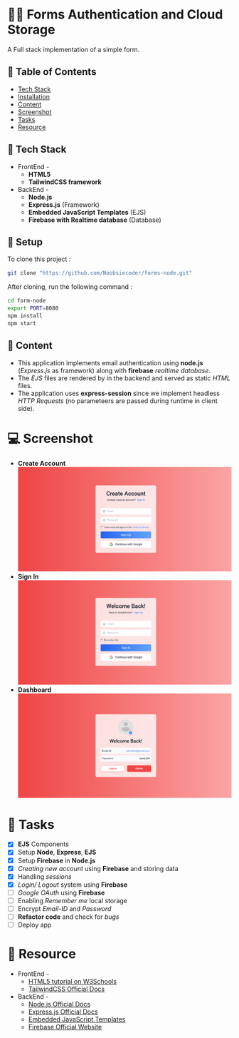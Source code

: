 # 👨‍💻 Forms Authentication and Cloud Storage

A Full stack implementation of a simple form.

## 📜 Table of Contents

- [Tech Stack](#🔨-Tech-Stack)
- [Installation](#🚀-Setup)
- [Content](#📑-Content)
- [Screenshot](#💻-Screenshot)
- [Tasks](#📝-Tasks)
- [Resource](#📕-Resource)

## 🔨 Tech Stack

- FrontEnd -
  - **HTML5**
  - **TailwindCSS framework**
- BackEnd -
  - **Node.js**
  - **Express.js** (Framework)
  - **Embedded JavaScript Templates** (EJS)
  - **Firebase with Realtime database** (Database)

## 🚀 Setup

To clone this project :

```bash
git clone "https://github.com/Noobsiecoder/forms-node.git"
```

After cloning, run the following command :

```bash
cd form-node
export PORT=8080
npm install
npm start
```

## 📑 Content

- This application implements email authentication using **node.js** (_Express.js_ as framework) along with **firebase** _realtime database_.
- The _EJS_ files are rendered by in the backend and served as static _HTML_ files.
- The application uses **express-session** since we implement headless _HTTP Requests_ (no parameteers are passed during runtime in client side).

# 💻 Screenshot

- **Create Account**
  ![create-account](https://raw.githubusercontent.com/Noobsiecoder/forms-tailwind/main/src/assets/image/create_account.png)
  <br>
- **Sign In**
  ![sign-in](https://raw.githubusercontent.com/Noobsiecoder/forms-tailwind/main/src/assets/image/log_in.png)
  <br>
- **Dashboard**
  ![dashboard](https://raw.githubusercontent.com/Noobsiecoder/forms-tailwind/main/src/assets/image/dashboard.png)

# 📝 Tasks

- [x] **EJS** Components
- [x] Setup **Node**, **Express**, **EJS**
- [x] Setup **Firebase** in **Node.js**
- [x] _Creating new account_ using **Firebase** and storing data
- [x] Handling _sessions_
- [x] _Login/ Logout_ system using **Firebase**
- [ ] _Google OAuth_ using **Firebase**
- [ ] Enabling _Remember me_ local storage
- [ ] Encrypt _Email-ID_ and _Password_
- [ ] **Refactor code** and check for _bugs_
- [ ] Deploy app

# 📕 Resource

- FrontEnd -
  - [HTML5 tutorial on W3Schools](https://www.w3schools.com/html/)
  - [TailwindCSS Official Docs](https://tailwindcss.com/)
- BackEnd -
  - [Node.js Official Docs](https://nodejs.dev/learn)
  - [Express.js Official Docs](https://expressjs.com/)
  - [Embedded JavaScript Templates](https://ejs.co/)
  - [Firebase Official Website](https://firebase.google.com/)

